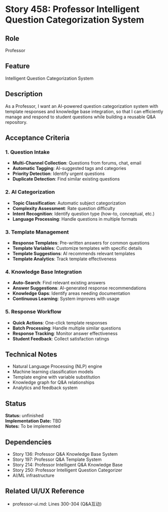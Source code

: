 # Story 458: Professor Intelligent Question Categorization System

## Role
Professor

## Feature
Intelligent Question Categorization System

## Description
As a Professor, I want an AI-powered question categorization system with template responses and knowledge base integration, so that I can efficiently manage and respond to student questions while building a reusable Q&A repository.

## Acceptance Criteria

### 1. Question Intake
- **Multi-Channel Collection**: Questions from forums, chat, email
- **Automatic Tagging**: AI-suggested tags and categories
- **Priority Detection**: Identify urgent questions
- **Duplicate Detection**: Find similar existing questions

### 2. AI Categorization
- **Topic Classification**: Automatic subject categorization
- **Complexity Assessment**: Rate question difficulty
- **Intent Recognition**: Identify question type (how-to, conceptual, etc.)
- **Language Processing**: Handle questions in multiple formats

### 3. Template Management
- **Response Templates**: Pre-written answers for common questions
- **Template Variables**: Customize templates with specific details
- **Template Suggestions**: AI recommends relevant templates
- **Template Analytics**: Track template effectiveness

### 4. Knowledge Base Integration
- **Auto-Search**: Find relevant existing answers
- **Answer Suggestions**: AI-generated response recommendations
- **Knowledge Gaps**: Identify areas needing documentation
- **Continuous Learning**: System improves with usage

### 5. Response Workflow
- **Quick Actions**: One-click template responses
- **Batch Processing**: Handle multiple similar questions
- **Response Tracking**: Monitor answer effectiveness
- **Student Feedback**: Collect satisfaction ratings

## Technical Notes
- Natural Language Processing (NLP) engine
- Machine learning classification models
- Template engine with variable substitution
- Knowledge graph for Q&A relationships
- Analytics and feedback system


## Status
**Status:** unfinished  
**Implementation Date:** TBD  
**Notes:** To be implemented
## Dependencies
- Story 136: Professor Q&A Knowledge Base System
- Story 197: Professor Q&A Template System
- Story 214: Professor Intelligent Q&A Knowledge Base
- Story 250: Professor Intelligent Question Categorizer
- AI/ML infrastructure

## Related UI/UX Reference
- professor-ui.md: Lines 300-304 (Q&A互动)